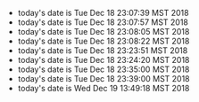 * today's date is Tue Dec 18 23:07:39 MST 2018
* today's date is Tue Dec 18 23:07:57 MST 2018
* today's date is Tue Dec 18 23:08:05 MST 2018
* today's date is Tue Dec 18 23:08:22 MST 2018
* today's date is Tue Dec 18 23:23:51 MST 2018
* today's date is Tue Dec 18 23:24:20 MST 2018
* today's date is Tue Dec 18 23:35:00 MST 2018
* today's date is Tue Dec 18 23:39:00 MST 2018
* today's date is Wed Dec 19 13:49:18 MST 2018
